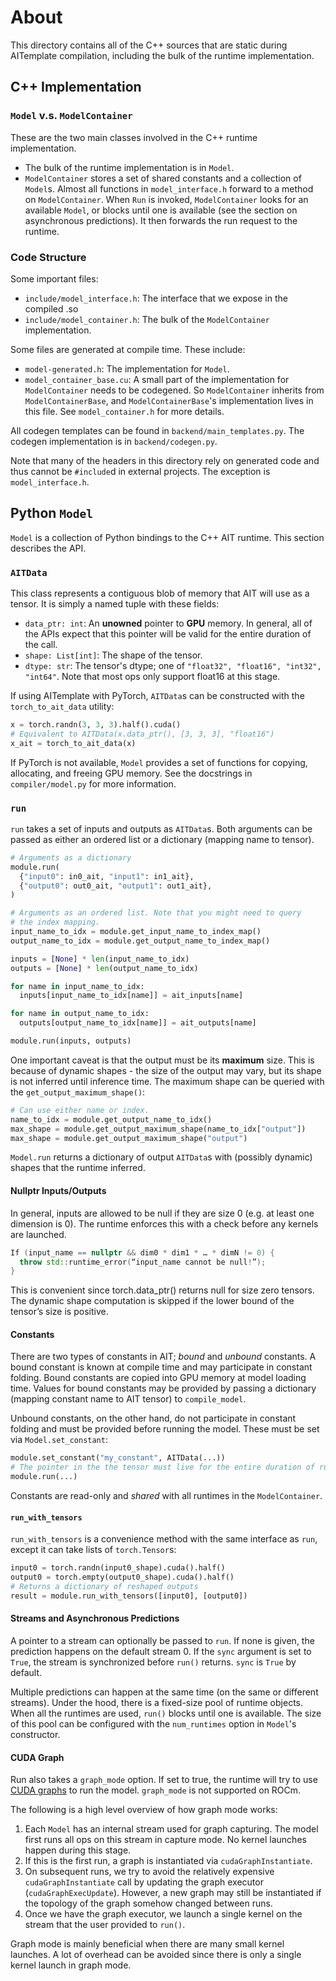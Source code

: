 # About

This directory contains all of the C++ sources that are static during AITemplate compilation, including the bulk of the runtime implementation.

## C++ Implementation

### `Model` v.s. `ModelContainer`

These are the two main classes involved in the C++ runtime implementation.

* The bulk of the runtime implementation is in `Model`.
* `ModelContainer` stores a set of shared constants and a collection of `Model`s. Almost all functions in `model_interface.h` forward to a method on `ModelContainer`. When `Run` is invoked, `ModelContainer` looks for an available `Model`, or blocks until one is available (see the section on asynchronous predictions). It then forwards the run request to the runtime.

### Code Structure

Some important files:
* `include/model_interface.h`: The interface that we expose in the compiled .so
* `include/model_container.h`: The bulk of the `ModelContainer` implementation.

Some files are generated at compile time. These include:
* `model-generated.h`: The implementation for `Model`.
* `model_container_base.cu`: A small part of the implementation for `ModelContainer` needs to be codegened. So `ModelContainer` inherits from `ModelContainerBase`, and `ModelContainerBase`'s implementation lives in this file. See `model_container.h` for more details.

All codegen templates can be found in `backend/main_templates.py`. The codegen implementation is in `backend/codegen.py`.

Note that many of the headers in this directory rely on generated code and thus cannot be `#include`d in external projects. The exception is `model_interface.h`.

## Python `Model`

`Model` is a collection of Python bindings to the C++ AIT runtime. This section describes the API.

### `AITData`

This class represents a contiguous blob of memory that AIT will use as a tensor. It is simply a named tuple with these fields:

* `data_ptr: int`: An **unowned** pointer to **GPU** memory. In general, all of the APIs expect that this pointer will be valid for the entire duration of the call.
* `shape: List[int]`: The shape of the tensor.
* `dtype: str`: The tensor's dtype; one of `"float32", "float16", "int32", "int64"`. Note that most ops only support float16 at this stage.

If using AITemplate with PyTorch, `AITData`s can be constructed with the `torch_to_ait_data` utility:

```python
x = torch.randn(3, 3, 3).half().cuda()
# Equivalent to AITData(x.data_ptr(), [3, 3, 3], "float16")
x_ait = torch_to_ait_data(x)
```

If PyTorch is not available, `Model` provides a set of functions for copying, allocating, and freeing GPU memory. See the docstrings in `compiler/model.py` for more information.

### `run`

`run` takes a set of inputs and outputs as `AITData`s. Both arguments can be passed as either an ordered list or a dictionary (mapping name to tensor).

```python
# Arguments as a dictionary
module.run(
  {"input0": in0_ait, "input1": in1_ait},
  {"output0": out0_ait, "output1": out1_ait},
)

# Arguments as an ordered list. Note that you might need to query
# the index mapping.
input_name_to_idx = module.get_input_name_to_index_map()
output_name_to_idx = module.get_output_name_to_index_map()

inputs = [None] * len(input_name_to_idx)
outputs = [None] * len(output_name_to_idx)

for name in input_name_to_idx:
  inputs[input_name_to_idx[name]] = ait_inputs[name]

for name in output_name_to_idx:
  outputs[output_name_to_idx[name]] = ait_outputs[name]

module.run(inputs, outputs)
```

One important caveat is that the output must be its **maximum** size. This is because of dynamic shapes - the size of the output may vary, but its shape is not inferred until inference time. The maximum shape can be queried with the `get_output_maximum_shape()`:

```python
# Can use either name or index.
name_to_idx = module.get_output_name_to_idx()
max_shape = module.get_output_maximum_shape(name_to_idx["output"])
max_shape = module.get_output_maximum_shape("output")
```

`Model.run` returns a dictionary of output `AITData`s with (possibly dynamic) shapes that the runtime inferred.

#### Nullptr Inputs/Outputs

In general, inputs are allowed to be null if they are size 0 (e.g. at least one dimension is 0). The runtime enforces this with a check before any kernels are launched.

```cpp
If (input_name == nullptr && dim0 * dim1 * … * dimN != 0) {
  throw std::runtime_error(“input_name cannot be null!”);
}
```

This is convenient since torch.data_ptr() returns null for size zero tensors. The dynamic shape computation is skipped if the lower bound of the tensor’s size is positive.

#### Constants

There are two types of constants in AIT; *bound* and *unbound* constants. A bound constant is known at compile time and may participate in constant folding. Bound constants are copied into GPU memory at model loading time. Values for bound constants may be provided by passing a dictionary (mapping constant name to AIT tensor) to `compile_model`.

Unbound constants, on the other hand, do not participate in constant folding and must be provided before running the model. These must be set via `Model.set_constant`:

```python
module.set_constant("my_constant", AITData(...))
# The pointer in the the tensor must live for the entire duration of run()
module.run(...)
```

Constants are read-only and *shared* with all runtimes in the `ModelContainer`.

#### `run_with_tensors`
`run_with_tensors` is a convenience method with the same interface as `run`, except it can take lists of `torch.Tensor`s:

```python
input0 = torch.randn(input0_shape).cuda().half()
output0 = torch.empty(output0_shape).cuda().half()
# Returns a dictionary of reshaped outputs
result = module.run_with_tensors([input0], [output0])
```

#### Streams and Asynchronous Predictions

A pointer to a stream can optionally be passed to `run`. If none is given, the prediction happens on the default stream 0. If the `sync` argument is set to `True`, the stream is synchronized before `run()` returns. `sync` is `True` by default.

Multiple predictions can happen at the same time (on the same or different streams). Under the hood, there is a fixed-size pool of runtime objects. When all the runtimes are used, `run()` blocks until one is available.
The size of this pool can be configured with the `num_runtimes` option in `Model`'s constructor.

#### CUDA Graph

Run also takes a `graph_mode` option. If set to true, the runtime will try to use [CUDA graphs](https://developer.nvidia.com/blog/cuda-graphs/) to run the model. `graph_mode` is not supported on ROCm.

The following is a high level overview of how graph mode works:

1) Each `Model` has an internal stream used for graph capturing. The model first runs all ops on this stream in capture mode. No kernel launches happen during this stage.
2) If this is the first run, a graph is instantiated via `cudaGraphInstantiate`.
3) On subsequent runs, we try to avoid the relatively expensive `cudaGraphInstantiate` call by updating the graph executor (`cudaGraphExecUpdate`). However, a new graph may still be instantiated if the topology of the graph somehow changed between runs.
4) Once we have the graph executor, we launch a single kernel on the stream that the user provided to `run()`.

Graph mode is mainly beneficial when there are many small kernel launches. A lot of overhead can be avoided since there is only a single kernel launch in graph mode.

